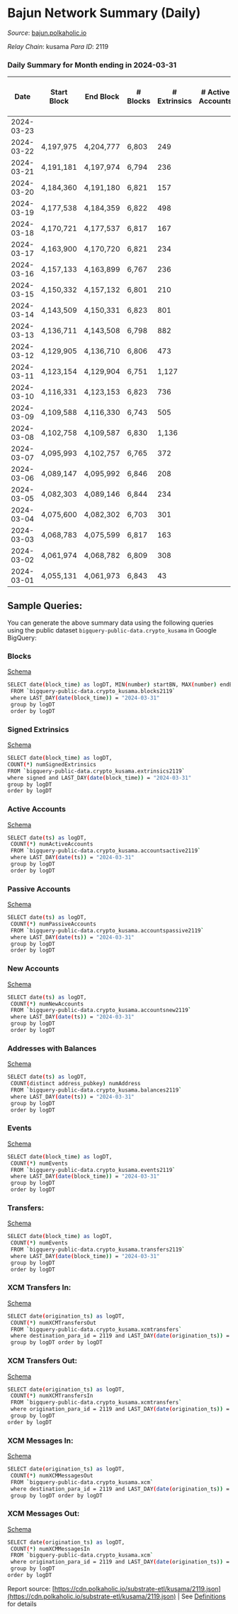 # Bajun Network Summary (Daily)

_Source_: [bajun.polkaholic.io](https://bajun.polkaholic.io)

*Relay Chain*: kusama
*Para ID*: 2119



### Daily Summary for Month ending in 2024-03-31


| Date    | Start Block | End Block | # Blocks | # Extrinsics | # Active Accounts | # Passive Accounts | # New Accounts | # Addresses | # Events  | # Transfers ($USD) | # XCM Transfers In ($USD) | # XCM Transfers Out ($USD) | # XCM In | # XCM Out | Issues |
|---------|-------------|-----------|----------|--------------|-------------------|--------------------|----------------|-------------|-----------|--------------------|---------------------------|----------------------------|----------|-----------|--------|
| 2024-03-23 |  |  |  |  |  |  |  |  |  |   |   |   |  |  |  |
| 2024-03-22 | 4,197,975 | 4,204,777 | 6,803 | 249 |  |  |  |  | 15,407 | 17  |   |   |  |  |  |
| 2024-03-21 | 4,191,181 | 4,197,974 | 6,794 | 236 |  |  |  |  | 15,421 | 28  |   |   |  |  |  |
| 2024-03-20 | 4,184,360 | 4,191,180 | 6,821 | 157 |  |  |  |  | 14,878 | 34  |   |   |  |  |  |
| 2024-03-19 | 4,177,538 | 4,184,359 | 6,822 | 498 |  |  |  |  | 17,531 | 20  |   |   |  |  |  |
| 2024-03-18 | 4,170,721 | 4,177,537 | 6,817 | 167 |  |  |  |  | 14,917 | 19  |   |   |  |  |  |
| 2024-03-17 | 4,163,900 | 4,170,720 | 6,821 | 234 |  |  |  |  | 15,595 | 15  |   |   |  |  |  |
| 2024-03-16 | 4,157,133 | 4,163,899 | 6,767 | 236 |  |  |  |  | 15,418 | 26  |   |   |  |  |  |
| 2024-03-15 | 4,150,332 | 4,157,132 | 6,801 | 210 |  |  |  |  | 15,346 | 15  |   |   |  |  |  |
| 2024-03-14 | 4,143,509 | 4,150,331 | 6,823 | 801 |  |  |  |  | 19,876 | 56  |   |   |  |  |  |
| 2024-03-13 | 4,136,711 | 4,143,508 | 6,798 | 882 |  |  |  |  | 20,585 | 67  |   |   |  |  |  |
| 2024-03-12 | 4,129,905 | 4,136,710 | 6,806 | 473 |  |  |  |  | 17,196 | 21  |   |   |  |  |  |
| 2024-03-11 | 4,123,154 | 4,129,904 | 6,751 | 1,127 |  |  |  |  | 22,450 | 35  |   |   |  |  |  |
| 2024-03-10 | 4,116,331 | 4,123,153 | 6,823 | 736 |  |  |  |  | 19,299 | 69  |   |   |  |  |  |
| 2024-03-09 | 4,109,588 | 4,116,330 | 6,743 | 505 |  |  |  |  | 17,387 | 73  |   |   |  |  |  |
| 2024-03-08 | 4,102,758 | 4,109,587 | 6,830 | 1,136 |  |  |  |  | 22,601 | 43  |   |   |  |  |  |
| 2024-03-07 | 4,095,993 | 4,102,757 | 6,765 | 372 |  |  |  |  | 16,374 | 107  |   |   |  |  |  |
| 2024-03-06 | 4,089,147 | 4,095,992 | 6,846 | 208 |  |  |  |  | 15,215 | 35  |   |   |  |  |  |
| 2024-03-05 | 4,082,303 | 4,089,146 | 6,844 | 234 |  |  |  |  | 15,523 | 43  |   |   |  |  |  |
| 2024-03-04 | 4,075,600 | 4,082,302 | 6,703 | 301 |  |  |  |  | 15,716 | 41  |   |   |  |  |  |
| 2024-03-03 | 4,068,783 | 4,075,599 | 6,817 | 163 |  |  |  |  | 14,889 | 50  |   |   |  |  |  |
| 2024-03-02 | 4,061,974 | 4,068,782 | 6,809 | 308 |  |  |  |  | 16,029 | 101  |   |   |  |  |  |
| 2024-03-01 | 4,055,131 | 4,061,973 | 6,843 | 43 |  |  |  |  | 14,003 | 18  |   |   |  |  |  |

## Sample Queries:
You can generate the above summary data using the following queries using the public dataset `bigquery-public-data.crypto_kusama` in Google BigQuery:


### Blocks 

[Schema](https://github.com/colorfulnotion/substrate-etl/blob/main/schema/blocks.json)

```bash
SELECT date(block_time) as logDT, MIN(number) startBN, MAX(number) endBN, COUNT(*) numBlocks 
 FROM `bigquery-public-data.crypto_kusama.blocks2119`  
 where LAST_DAY(date(block_time)) = "2024-03-31" 
 group by logDT 
 order by logDT
```

### Signed Extrinsics 

[Schema](https://github.com/colorfulnotion/substrate-etl/blob/main/schema/extrinsics.json)

```bash
SELECT date(block_time) as logDT, 
COUNT(*) numSignedExtrinsics 
FROM `bigquery-public-data.crypto_kusama.extrinsics2119`  
where signed and LAST_DAY(date(block_time)) = "2024-03-31" 
group by logDT 
order by logDT
```

### Active Accounts 

[Schema](https://github.com/colorfulnotion/substrate-etl/blob/main/schema/accountsactive.json)

```bash
SELECT date(ts) as logDT, 
 COUNT(*) numActiveAccounts 
 FROM `bigquery-public-data.crypto_kusama.accountsactive2119` 
 where LAST_DAY(date(ts)) = "2024-03-31" 
 group by logDT 
 order by logDT
```

### Passive Accounts 

[Schema](https://github.com/colorfulnotion/substrate-etl/blob/main/schema/accountspassive.json)

```bash
SELECT date(ts) as logDT, 
 COUNT(*) numPassiveAccounts 
 FROM `bigquery-public-data.crypto_kusama.accountspassive2119` 
 where LAST_DAY(date(ts)) = "2024-03-31" 
 group by logDT 
 order by logDT
```

### New Accounts 

[Schema](https://github.com/colorfulnotion/substrate-etl/blob/main/schema/accountsnew.json)

```bash
SELECT date(ts) as logDT, 
 COUNT(*) numNewAccounts 
 FROM `bigquery-public-data.crypto_kusama.accountsnew2119` 
 where LAST_DAY(date(ts)) = "2024-03-31" 
 group by logDT
 order by logDT
```

### Addresses with Balances 

[Schema](https://github.com/colorfulnotion/substrate-etl/blob/main/schema/balances.json)

```bash
SELECT date(ts) as logDT,
 COUNT(distinct address_pubkey) numAddress 
 FROM `bigquery-public-data.crypto_kusama.balances2119` 
 where LAST_DAY(date(ts)) = "2024-03-31" 
 group by logDT 
 order by logDT
```

### Events 

[Schema](https://github.com/colorfulnotion/substrate-etl/blob/main/schema/events.json)

```bash
SELECT date(block_time) as logDT, 
 COUNT(*) numEvents 
 FROM `bigquery-public-data.crypto_kusama.events2119` 
 where LAST_DAY(date(block_time)) = "2024-03-31" 
 group by logDT 
 order by logDT
```

### Transfers:

[Schema](https://github.com/colorfulnotion/substrate-etl/blob/main/schema/transfers.json)

```bash
SELECT date(block_time) as logDT, 
 COUNT(*) numEvents 
 FROM `bigquery-public-data.crypto_kusama.transfers2119` 
 where LAST_DAY(date(block_time)) = "2024-03-31" 
 group by logDT 
 order by logDT
```

### XCM Transfers In: 

[Schema](https://github.com/colorfulnotion/substrate-etl/blob/main/schema/xcmtransfers.json)

```bash
SELECT date(origination_ts) as logDT, 
 COUNT(*) numXCMTransfersOut 
 FROM `bigquery-public-data.crypto_kusama.xcmtransfers` 
 where destination_para_id = 2119 and LAST_DAY(date(origination_ts)) = "2024-03-31" 
 group by logDT order by logDT
```

### XCM Transfers Out: 

[Schema](https://github.com/colorfulnotion/substrate-etl/blob/main/schema/xcmtransfers.json)

```bash
SELECT date(origination_ts) as logDT, 
 COUNT(*) numXCMTransfersIn 
 FROM `bigquery-public-data.crypto_kusama.xcmtransfers` 
 where origination_para_id = 2119 and LAST_DAY(date(origination_ts)) = "2024-03-31" 
 group by logDT 
order by logDT
```

### XCM Messages In: 

[Schema](https://github.com/colorfulnotion/substrate-etl/blob/main/schema/xcm.json)

```bash
SELECT date(origination_ts) as logDT, 
 COUNT(*) numXCMMessagesOut 
 FROM `bigquery-public-data.crypto_kusama.xcm` 
 where destination_para_id = 2119 and LAST_DAY(date(origination_ts)) = "2024-03-31" 
 group by logDT order by logDT
```

### XCM Messages Out: 

[Schema](https://github.com/colorfulnotion/substrate-etl/blob/main/schema/xcm.json)

```bash
SELECT date(origination_ts) as logDT, 
 COUNT(*) numXCMMessagesIn 
 FROM `bigquery-public-data.crypto_kusama.xcm` 
 where origination_para_id = 2119 and LAST_DAY(date(origination_ts)) = "2024-03-31" 
 group by logDT 
order by logDT
```


Report source: [https://cdn.polkaholic.io/substrate-etl/kusama/2119.json](https://cdn.polkaholic.io/substrate-etl/kusama/2119.json) | See [Definitions](/DEFINITIONS.md) for details
